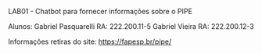 LAB01 - Chatbot para fornecer informações sobre o PIPE

Alunos: Gabriel Pasquarelli RA: 222.200.11-5
Gabriel Vieira RA: 222.200.12-3

Informações retiras do site: https://fapesp.br/pipe/

